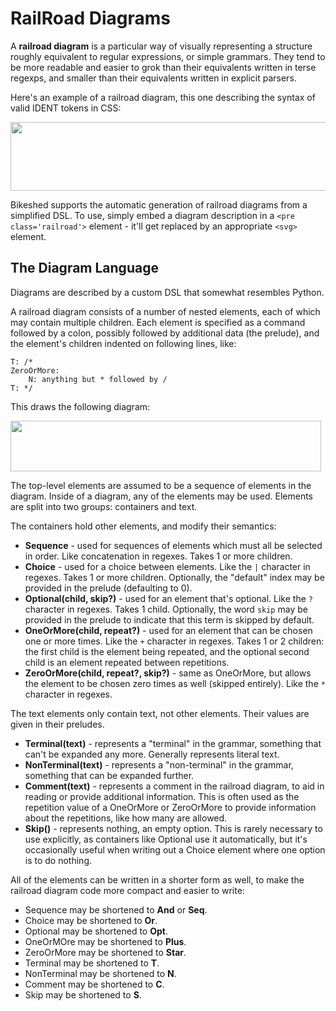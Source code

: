 RailRoad Diagrams
=================

A **railroad diagram** is a particular way of visually representing a structure roughly equivalent to regular expressions, or simple grammars.  They tend to be more readable and easier to grok than their equivalents written in terse regexps, and smaller than their equivalents written in explicit parsers.

Here's an example of a railroad diagram, this one describing the syntax of valid IDENT tokens in CSS:

<img width=729 height=110 src='https://rawgithub.com/tabatkins/bikeshed/master/docs/rr1.svg'>

Bikeshed supports the automatic generation of railroad diagrams from a simplified DSL.  To use, simply embed a diagram description in a `<pre class='railroad'>` element - it'll get replaced by an appropriate `<svg>` element.

The Diagram Language
--------------------

Diagrams are described by a custom DSL that somewhat resembles Python.

A railroad diagram consists of a number of nested elements, each of which may contain multiple children.  Each element is specified as a command followed by a colon, possibly followed by additional data (the prelude), and the element's children indented on following lines, like:

```plain
T: /*
ZeroOrMore:
	N: anything but * followed by /
T: */
```

This draws the following diagram:

<img width=497 height=81 src='https://rawgithub.com/tabatkins/bikeshed/master/docs/rr2.svg'>

The top-level elements are assumed to be a sequence of elements in the diagram.
Inside of a diagram, any of the elements may be used.
Elements are split into two groups: containers and text.

The containers hold other elements, and modify their semantics:

* **Sequence** - used for sequences of elements which must all be selected in order.  Like concatenation in regexes. Takes 1 or more children.
* **Choice** - used for a choice between elements.  Like the `|` character in regexes.  Takes 1 or more children.  Optionally, the "default" index may be provided in the prelude (defaulting to 0).
* **Optional(child, skip?)** - used for an element that's optional.  Like the `?` character in regexes.  Takes 1 child.  Optionally, the word `skip` may be provided in the prelude to indicate that this term is skipped by default.
* **OneOrMore(child, repeat?)** - used for an element that can be chosen one or more times.  Like the `+` character in regexes.
Takes 1 or 2 children: the first child is the element being repeated, and the optional second child is an element repeated between repetitions.
* **ZeroOrMore(child, repeat?, skip?)** - same as OneOrMore, but allows the element to be chosen zero times as well (skipped entirely).  Like the `*` character in regexes.

The text elements only contain text, not other elements.  Their values are given in their preludes.

* **Terminal(text)** - represents a "terminal" in the grammar, something that can't be expanded any more.  Generally represents literal text.
* **NonTerminal(text)** - represents a "non-terminal" in the grammar, something that can be expanded further.
* **Comment(text)** - represents a comment in the railroad diagram, to aid in reading or provide additional information.  This is often used as the repetition value of a OneOrMore or ZeroOrMore to provide information about the repetitions, like how many are allowed.
* **Skip()** - represents nothing, an empty option.  This is rarely necessary to use explicitly, as containers like Optional use it automatically, but it's occasionally useful when writing out a Choice element where one option is to do nothing.

All of the elements can be written in a shorter form as well, to make the railroad diagram code more compact and easier to write:

* Sequence may be shortened to **And** or **Seq**.
* Choice may be shortened to **Or**.
* Optional may be shortened to **Opt**.
* OneOrMOre may be shortened to **Plus**.
* ZeroOrMore may be shortened to **Star**.
* Terminal may be shortened to **T**.
* NonTerminal may be shortened to **N**.
* Comment may be shortened to **C**.
* Skip may be shortened to **S**.
